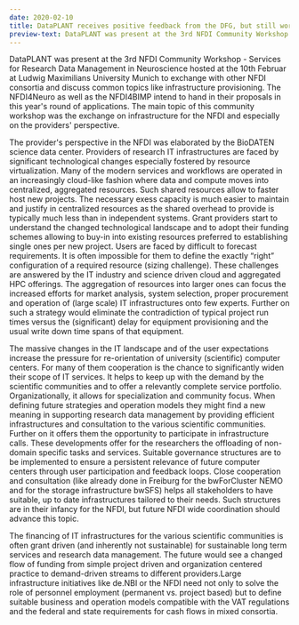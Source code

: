 ```yaml
---
date: 2020-02-10
title: DataPLANT receives positive feedback from the DFG, but still work ahead
preview-text: DataPLANT was present at the 3rd NFDI Community Workshop - Services for Research Data Management in Neuroscience hosted at the 10th Februar at Ludwig Maximilians University Munich to exchange with other NFDI consortia and  discuss common topics like infrastructure provisioning.
---
```


DataPLANT was present at the 3rd NFDI Community Workshop - Services for Research Data Management in Neuroscience hosted at the 10th Februar at Ludwig Maximilians University Munich to exchange with other NFDI consortia and  discuss common topics like infrastructure provisioning. The NFDI4Neuro as well as the NFDI4BIMP intend to hand  in their proposals in this year's round of applications. The main topic of this community workshop was the  exchange on infrastructure for the NFDI and especially on the providers' perspective.

The provider's perspective in the NFDI was elaborated by the BioDATEN science data center. Providers of research IT infrastructures are faced by significant technological changes especially fostered by resource virtualization. Many of the modern services and workflows are operated in an increasingly cloud-like fashion where data and compute moves into centralized, aggregated resources. Such shared resources allow to faster host new projects. The necessary exess capacity is much easier to maintain and justify in centralized resources as the shared overhead to provide is typically much less than in independent systems. Grant providers start to understand the changed technological landscape and to adopt their funding schemes allowing to buy-in into existing resources preferred to establishing single ones per new project. Users are faced by difficult to forecast requirements. It is often impossible for them to define the exactly “right” configuration of a required resource (sizing challenge). These challenges are answered by the IT industry and science driven cloud and aggregated HPC offerings. The aggregation of resources into larger ones can focus the increased efforts for market analysis, system selection, proper procurement and operation of (large scale) IT infrastructures onto few experts. Further on such a strategy would eliminate the contradiction of typical project run times versus the (significant) delay for equipment provisioning and the usual write down time spans of that equipment.

The massive changes in the IT landscape and of the user expectations increase the pressure for re-orientation of university (scientific) computer centers. For many of them cooperation is the chance to significantly widen their scope of IT services. It helps to keep up with the demand by the scientific communities and to offer a relevantly complete service portfolio. Organizationally, it allows for specialization and community focus. When defining future strategies and operation models they might find a new meaning in supporting research data management by providing efficient infrastructures and consultation to the various scientific communities. Further on it offers them the opportunity to participate in infrastructure calls. These developments offer for the researchers the offloading of non-domain specific tasks and services. Suitable governance structures are to be implemented to ensure a persistent relevance of future computer centers through user participation and feedback loops. Close cooperation and consultation (like already done in Freiburg for the bwForCluster NEMO and for the storage infrastructure bwSFS) helps all stakeholders to have suitable, up to date infrastructures tailored to their needs. Such structures are in their infancy for the NFDI, but future NFDI wide coordination should advance this topic.

The financing of IT infrastructures for the various scientific communities is often grant driven (and inherently not sustainable) for sustainable long term services and research data management. The future would see a changed flow of funding from simple project driven and organization centered practice to demand-driven streams to different providers.Large infrastructure initiatives like de.NBI or the NFDI need not only to solve the role of personnel employment (permanent vs. project based) but to define suitable business and operation models compatible with the VAT regulations and the federal and state requirements for cash flows in mixed consortia. 